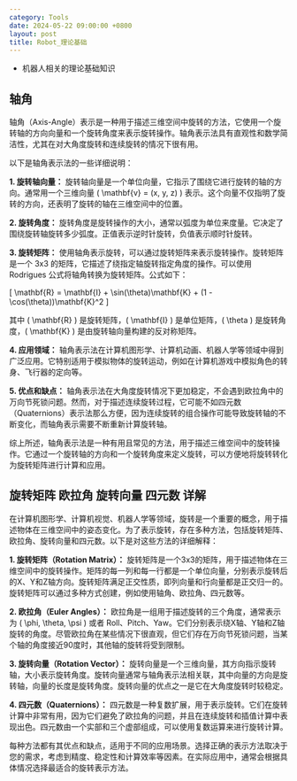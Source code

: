 ```yaml
---
category: Tools
date: 2024-05-22 09:00:00 +0800
layout: post
title: Robot_理论基础
---
```


+ 机器人相关的理论基础知识

## 轴角

轴角（Axis-Angle）表示是一种用于描述三维空间中旋转的方法，它使用一个旋转轴的方向向量和一个旋转角度来表示旋转操作。轴角表示法具有直观性和数学简洁性，尤其在对大角度旋转和连续旋转的情况下很有用。

以下是轴角表示法的一些详细说明：

**1. 旋转轴向量：** 旋转轴向量是一个单位向量，它指示了围绕它进行旋转的轴的方向。通常用一个三维向量 \( \mathbf{v} = (x, y, z) \) 表示。这个向量不仅指明了旋转的方向，还表明了旋转的轴在三维空间中的位置。

**2. 旋转角度：** 旋转角度是旋转操作的大小，通常以弧度为单位来度量。它决定了围绕旋转轴旋转多少弧度。正值表示逆时针旋转，负值表示顺时针旋转。

**3. 旋转矩阵：** 使用轴角表示旋转，可以通过旋转矩阵来表示旋转操作。旋转矩阵是一个 3x3 的矩阵，它描述了绕指定轴旋转指定角度的操作。可以使用 Rodrigues 公式将轴角转换为旋转矩阵。公式如下：

\[ \mathbf{R} = \mathbf{I} + \sin(\theta)\mathbf{K} + (1 - \cos(\theta))\mathbf{K}^2 \]

其中 \( \mathbf{R} \) 是旋转矩阵，\( \mathbf{I} \) 是单位矩阵，\( \theta \) 是旋转角度，\( \mathbf{K} \) 是由旋转轴向量构建的反对称矩阵。

**4. 应用领域：** 轴角表示法在计算机图形学、计算机动画、机器人学等领域中得到广泛应用。它特别适用于模拟物体的旋转运动，例如在计算机游戏中模拟角色的转身、飞行器的定向等。

**5. 优点和缺点：** 轴角表示法在大角度旋转情况下更加稳定，不会遇到欧拉角中的万向节死锁问题。然而，对于描述连续旋转过程，它可能不如四元数（Quaternions）表示法那么方便，因为连续旋转的组合操作可能导致旋转轴的不断变化，而轴角表示需要不断重新计算旋转轴。

综上所述，轴角表示法是一种有用且常见的方法，用于描述三维空间中的旋转操作。它通过一个旋转轴的方向和一个旋转角度来定义旋转，可以方便地将旋转转化为旋转矩阵进行计算和应用。

## 旋转矩阵 欧拉角 旋转向量 四元数 详解

在计算机图形学、计算机视觉、机器人学等领域，旋转是一个重要的概念，用于描述物体在三维空间中的姿态变化。为了表示旋转，存在多种方法，包括旋转矩阵、欧拉角、旋转向量和四元数。以下是对这些方法的详细解释：

**1. 旋转矩阵（Rotation Matrix）：**
旋转矩阵是一个3x3的矩阵，用于描述物体在三维空间中的旋转操作。矩阵的每一列和每一行都是一个单位向量，分别表示旋转后的X、Y和Z轴方向。旋转矩阵满足正交性质，即列向量和行向量都是正交归一的。旋转矩阵可以通过多种方式创建，例如使用轴角、欧拉角、四元数等。

**2. 欧拉角（Euler Angles）：**
欧拉角是一组用于描述旋转的三个角度，通常表示为 \( \phi, \theta, \psi \) 或者 Roll、Pitch、Yaw。它们分别表示绕X轴、Y轴和Z轴旋转的角度。尽管欧拉角在某些情况下很直观，但它们存在万向节死锁问题，当某个轴的角度接近90度时，其他轴的旋转将受到限制。

**3. 旋转向量（Rotation Vector）：**
旋转向量是一个三维向量，其方向指示旋转轴，大小表示旋转角度。旋转向量通常与轴角表示法相关联，其中向量的方向是旋转轴，向量的长度是旋转角度。旋转向量的优点之一是它在大角度旋转时较稳定。

**4. 四元数（Quaternions）：**
四元数是一种复数扩展，用于表示旋转。它们在旋转计算中非常有用，因为它们避免了欧拉角的问题，并且在连续旋转和插值计算中表现出色。四元数由一个实部和三个虚部组成，可以使用复数运算来进行旋转计算。

每种方法都有其优点和缺点，适用于不同的应用场景。选择正确的表示方法取决于您的需求，考虑到精度、稳定性和计算效率等因素。在实际应用中，通常会根据具体情况选择最适合的旋转表示方法。
